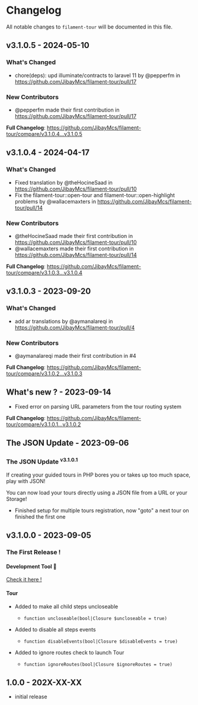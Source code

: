 # Changelog

All notable changes to `filament-tour` will be documented in this file.

## v3.1.0.5 - 2024-05-10

### What's Changed

* chore(deps): upd illuminate/contracts to laravel 11 by @pepperfm in https://github.com/JibayMcs/filament-tour/pull/17

### New Contributors

* @pepperfm made their first contribution in https://github.com/JibayMcs/filament-tour/pull/17

**Full Changelog**: https://github.com/JibayMcs/filament-tour/compare/v3.1.0.4...v3.1.0.5

## v3.1.0.4 - 2024-04-17

### What's Changed

* Fixed translation by @theHocineSaad in https://github.com/JibayMcs/filament-tour/pull/10
* Fix the  filament-tour::open-tour  and  filament-tour::open-highlight problems  by @wallacemaxters in https://github.com/JibayMcs/filament-tour/pull/14

### New Contributors

* @theHocineSaad made their first contribution in https://github.com/JibayMcs/filament-tour/pull/10
* @wallacemaxters made their first contribution in https://github.com/JibayMcs/filament-tour/pull/14

**Full Changelog**: https://github.com/JibayMcs/filament-tour/compare/v3.1.0.3...v3.1.0.4

## v3.1.0.3 - 2023-09-20

### What's Changed

- add ar translations by @aymanalareqi in https://github.com/JibayMcs/filament-tour/pull/4

### New Contributors

- @aymanalareqi made their first contribution in #4

**Full Changelog**: https://github.com/JibayMcs/filament-tour/compare/v3.1.0.2...v3.1.0.3

## What's new ? - 2023-09-14

- Fixed error on parsing URL parameters from the tour routing system

**Full Changelog**: https://github.com/JibayMcs/filament-tour/compare/v3.1.0.1...v3.1.0.2

## The JSON Update - 2023-09-06

### The JSON Update <sup>ᴠ3.1.0.1</sup>

If creating your guided tours in PHP bores you or takes up too much space, play with JSON!

You can now load your tours directly using a JSON file from a URL or your Storage!

- Finished setup for multiple tours registration, now "goto" a next tour on finished the first one

## v3.1.0.0 - 2023-09-05

### The First Release !

#### Development Tool :eyes:

[Check it here !](https://github.com/JibayMcs/filament-tour/blob/3.x/README.md#development-tool)

#### Tour

- Added to make all child steps uncloseable
  
  - `function uncloseable(bool|Closure $uncloseable = true)`
  
- Added to disable all steps events
  
  - `function disableEvents(bool|Closure $disableEvents = true)`
  
- Added to ignore routes check to launch Tour
  
  - `function ignoreRoutes(bool|Closure $ignoreRoutes = true)`
  

## 1.0.0 - 202X-XX-XX

- initial release
